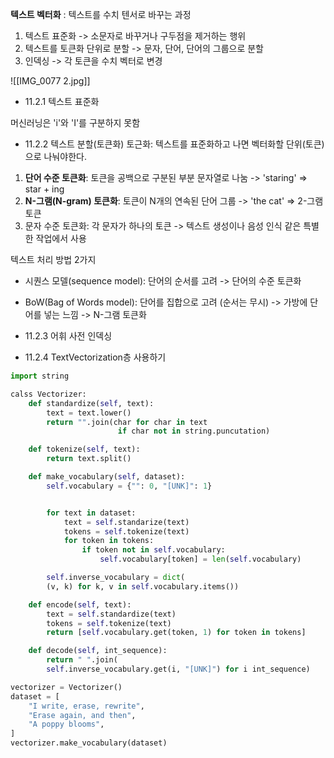 __텍스트 벡터화__ : 텍스트를 수치 텐서로 바꾸는 과정
1. 텍스트 표준화
		-> 소문자로 바꾸거나 구두점을 제거하는 행위
2. 텍스트를 토큰화 단위로 분할 
		->  문자, 단어, 단어의 그룹으로 분할
3. 인덱싱
		-> 각 토큰을 수치 벡터로 변경

![[IMG_0077 2.jpg]]

- 11.2.1 텍스트 표준화

머신러닝은 'i'와 'I'를 구분하지 못함

- 11.2.2 텍스트 분할(토큰화)
토근화:  텍스트를 표준화하고 나면 벡터화할 단위(토큰)으로 나눠야한다.

1. __단어 수준 토큰화__: 토큰을 공백으로 구분된 부분 문자열로 나눔
	-> 'staring' => star + ing
2. __N-그램(N-gram) 토큰화__: 토큰이 N개의 연속된 단어 그룹
	-> 'the cat' => 2-그램 토큰
3. 문자 수준 토큰화: 각 문자가 하나의 토큰
	-> 텍스트 생성이나 음성 인식 같은 특별한 작업에서 사용

텍스트 처리 방법 2가지
- 시퀀스 모델(sequence model): 단어의 순서를 고려
		-> 단어의 수준 토큰화
- BoW(Bag of Words model): 단어를 집합으로 고려 (순서는 무시)
		-> 가방에 단어를 넣는 느낌
		-> N-그램 토큰화


- 11.2.3 어휘 사전 인덱싱

- 11.2.4 TextVectorization층 사용하기

```python
import string

calss Vectorizer:
	def standardize(self, text):
		text = text.lower()
		return "".join(char for char in text
						if char not in string.puncutation)

	def tokenize(self, text):
		return text.split()

	def make_vocabulary(self, dataset):
		self.vocabulary = {"": 0, "[UNK]": 1}


		for text in dataset:
			text = self.standarize(text)
			tokens = self.tokenize(text)
			for token in tokens:
				if token not in self.vocabulary:
					self.vocabulary[token] = len(self.vocabulary)

		self.inverse_vocabulary = dict(
		(v, k) for k, v in self.vocabulary.items())

	def encode(self, text):
		text = self.standardize(text)
		tokens = self.tokenize(text)
		return [self.vocabulary.get(token, 1) for token in tokens]

	def decode(self, int_sequence):
		return " ".join(
		self.inverse_vocabulary.get(i, "[UNK]") for i int_sequence)

vectorizer = Vectorizer()
dataset = [
	"I write, erase, rewrite",
	"Erase again, and then",
	"A poppy blooms",
]
vectorizer.make_vocabulary(dataset)
```




